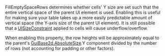 FillEmptySpaceRows determines whether cells' Y size are set such that the entire vertical space of the parent UI element is used. Enabling this is useful for making sure your table takes up a more easily predictable amount of vertical space (the Y-axis size of the parent UI element). It is still possible that a [UISizeConstraint](https://developer.roblox.com/en-us/api-reference/class/UISizeConstraint) applied to cells will cause underflow/overflow.

When enabling this property, the row heights will be approximately equal to the parent's [GuiBase2d.AbsoluteSize](https://developer.roblox.com/en-us/api-reference/property/GuiBase2d/AbsoluteSize).Y component divided by the number of rows (not accounting for padding or other factors).